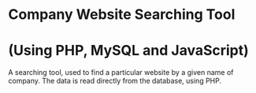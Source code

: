 # Company Website Searching Tool
# (Using PHP, MySQL and JavaScript)
A searching tool, used to find a particular website by a given name of company. The data is read directly from the database, using PHP.
